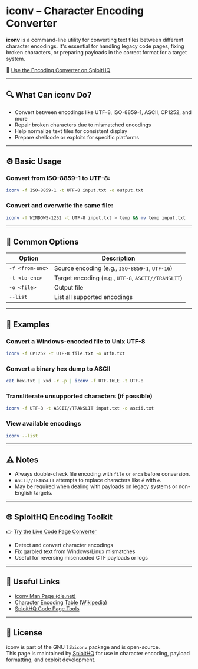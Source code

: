 # iconv – Character Encoding Converter

**iconv** is a command-line utility for converting text files between different character encodings. It's essential for handling legacy code pages, fixing broken characters, or preparing payloads in the correct format for a target system.

🔗 [Use the Encoding Converter on SploitHQ](https://sploithq.com/code-page)

---

## 🔍 What Can iconv Do?

- Convert between encodings like UTF-8, ISO-8859-1, ASCII, CP1252, and more
- Repair broken characters due to mismatched encodings
- Help normalize text files for consistent display
- Prepare shellcode or exploits for specific platforms

---

## ⚙️ Basic Usage

### Convert from ISO-8859-1 to UTF-8:
```bash
iconv -f ISO-8859-1 -t UTF-8 input.txt -o output.txt
```

### Convert and overwrite the same file:
```bash
iconv -f WINDOWS-1252 -t UTF-8 input.txt > temp && mv temp input.txt
```

---

## 🧰 Common Options

| Option            | Description                                       |
|-------------------|---------------------------------------------------|
| `-f <from-enc>`   | Source encoding (e.g., `ISO-8859-1`, `UTF-16`)     |
| `-t <to-enc>`     | Target encoding (e.g., `UTF-8`, `ASCII//TRANSLIT`)|
| `-o <file>`       | Output file                                       |
| `--list`          | List all supported encodings                      |

---

## 🧪 Examples

### Convert a Windows-encoded file to Unix UTF-8
```bash
iconv -f CP1252 -t UTF-8 file.txt -o utf8.txt
```

### Convert a binary hex dump to ASCII
```bash
cat hex.txt | xxd -r -p | iconv -f UTF-16LE -t UTF-8
```

### Transliterate unsupported characters (if possible)
```bash
iconv -f UTF-8 -t ASCII//TRANSLIT input.txt -o ascii.txt
```

### View available encodings
```bash
iconv --list
```

---

## ⚠️ Notes

- Always double-check file encoding with `file` or `enca` before conversion.
- `ASCII//TRANSLIT` attempts to replace characters like `é` with `e`.
- May be required when dealing with payloads on legacy systems or non-English targets.

---

## 🌐 SploitHQ Encoding Toolkit

👉 [Try the Live Code Page Converter](https://sploithq.com/code-page)

- Detect and convert character encodings
- Fix garbled text from Windows/Linux mismatches
- Useful for reversing misencoded CTF payloads or logs

---

## 🔗 Useful Links

- [iconv Man Page (die.net)](https://linux.die.net/man/1/iconv)
- [Character Encoding Table (Wikipedia)](https://en.wikipedia.org/wiki/Character_encoding)
- [SploitHQ Code Page Tools](https://sploithq.com/code-page)

---

## 📄 License

iconv is part of the GNU `libiconv` package and is open-source.  
This page is maintained by [SploitHQ](https://sploithq.com) for use in character encoding, payload formatting, and exploit development.
